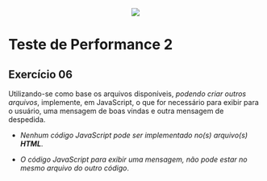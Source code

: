 <p align="center">
    <img src="https://www.infnet.edu.br/infnet/wp-content/themes/infnet.homepage//assets/img/LogoInfnetRodape.png"/>
</p>

# Teste de Performance 2

## Exercício 06

Utilizando-se como base os arquivos disponíveis, _podendo criar outros arquivos_, implemente, em JavaScript, o que for necessário para exibir para o usuário, uma mensagem de boas vindas e outra mensagem de despedida.

 - _Nenhum código JavaScript pode ser implementado no(s) arquivo(s) **HTML**_.

 - _O código JavaScript para exibir uma mensagem, não pode estar no mesmo arquivo do outro código_.
